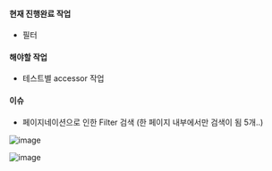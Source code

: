 #### 현재 진행완료 작업 
- 필터

#### 해야할 작업
- 테스트별 accessor 작업

#### 이슈
- 페이지네이션으로 인한 Filter 검색 (한 페이지 내부에서만 검색이 됨 5개..)


![image](https://user-images.githubusercontent.com/38232501/217835600-175b7816-7d41-4492-bb21-594c58653540.png)

![image](https://user-images.githubusercontent.com/38232501/217835714-69ecd476-03f5-450d-ab92-6fe49adf2e8f.png)
